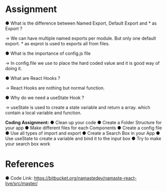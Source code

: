 # Assignment

● What is the difference between Named Export, Default Export and \* as Export ?

-> We can have multiple named exports per module. But only one default export. \* as exprot is used to exports all from files.

● What is the importance of config.js file

-> In config.file we use to place the hard coded value and it is good way of doing it.

● What are React Hooks ?

-> React Hooks are nothing but normal function.

● Why do we need a useState Hook ?

-> useState is used to create a state variable and return a array. which contain a local variable and function.

**Coding Assignment:**
● Clean up your code
● Create a Folder Structure for your app
● Make different files for each Components
● Create a config file
● Use all types of import and export
● Create a Search Box in your App
● Use useState to create a variable and bind it to the input box
● Try to make your search box work

# References

● Code Link: https://bitbucket.org/namastedev/namaste-react-live/src/master/